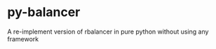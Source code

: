 py-balancer
===========

A re-implement version of rbalancer in pure python without using any framework 